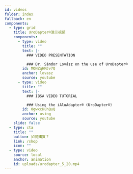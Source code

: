 ```yaml
---
id: videos
folder: index
fallback: en
components:
  - type: grid
    title: UroDapter®演示視頻
    components:
      - type: video
        title: ""
        text: |-
          ### VIDEO PRESENTATION

          ### Dr. Sándor Lovász on the use of UroDapter®
        id: MONZqHMJv7Q
        anchor: lovasz
        source: youtube
      - type: video
        title: ""
        text: |-
          ### IBSA VIDEO TUTORIAL

          ### Using the iAluAdapter® (UroDapter®)
        id: OgwxcHuhQuQ
        anchor: using
        source: youtube
    slide: false
  - type: cta
    title: ""
    button: 如何購買？
    link: /shop
    icon: ""
  - type: video
    source: local
    anchor: animation
    id: uploads/urodapter_5_20.mp4
---
```

